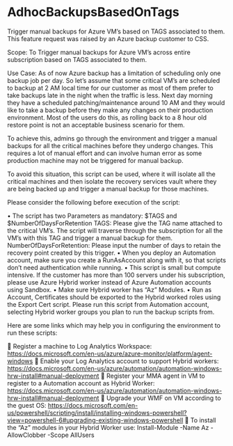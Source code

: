 # AdhocBackupsBasedOnTags

Trigger manual backups for Azure VM’s based on TAGS associated to them. This feature request was raised by an Azure backup customer to CSS. 

Scope: To Trigger manual backups for Azure VM’s across entire subscription based on TAGS associated to them.

Use Case: As of now Azure backup has a limitation of scheduling only one backup job per day. So let’s assume that some critical VM’s are scheduled to backup at 2 AM local time for our customer as most of them prefer to take backups late in the night when the traffic is less.
Next day morning they have a scheduled patching/maintenance around 10 AM and they would like to take a backup before they make any changes on their production environment. Most of the users do this, as rolling back to a 8 hour old restore point is not an acceptable business scenario for them.

To achieve this, admins go through the environment and trigger a manual backups for all the critical machines before they undergo changes. This requires a lot of manual effort and can involve human error as some production machine may not be triggered for manual backup.

To avoid this situation, this script can be used, where it will isolate all the critical machines and then isolate the recovery services vault where they are being backed up and trigger a manual backup for those machines.

Please consider the following before execution of the script:

•	The script has two Parameters as mandatory: $TAGS and $NumberOfDaysForRetention
TAGS: Please give the TAG name attached to the critical VM’s. The script will traverse through the subscription for all the VM’s with this TAG and trigger a manual backup for them.
NumberOfDaysForRetention: Please input the number of days to retain the recovery point created by this trigger.
•	When you deploy an Automation account, make sure you create a RunAsAccount along with it, so that scripts don’t need authentication while running.
•	This script is small but compute intensive. If the customer has more than 100 servers under his subscription, please use Azure Hybrid worker instead of Azure Automation accounts using Sandbox.
•	Make sure Hybrid worker has “Az” Modules.
•	Run as Account, Certificates should be exported to the Hybrid worked roles using the Export Cert script. Please run this script from Automation account, selecting Hybrid worker groups you plan to run the backup scripts from.

Here are some links which may help you in configuring the environment to run these scripts:

	Register a machine to Log Analytics Workspace: https://docs.microsoft.com/en-us/azure/azure-monitor/platform/agent-windows
	Enable your Log Analytics account to support Hybrid workers: https://docs.microsoft.com/en-us/azure/automation/automation-windows-hrw-install#manual-deployment
	Register your MMA agent in VM to register to a Automation account as Hybrid Worker: https://docs.microsoft.com/en-us/azure/automation/automation-windows-hrw-install#manual-deployment 
	Upgrade your WMF on VM according to the guest OS: https://docs.microsoft.com/en-us/powershell/scripting/install/installing-windows-powershell?view=powershell-6#upgrading-existing-windows-powershell
	To install the “Az” modules in your Hybrid Worker use:  Install-Module -Name Az -AllowClobber -Scope AllUsers


